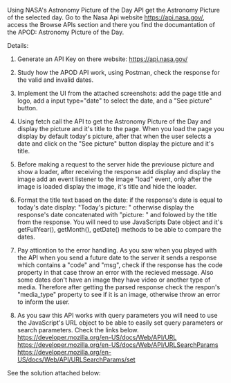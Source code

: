 Using NASA's Astronomy Picture of the Day API get the Astronomy Picture of the selected day.
Go to the Nasa Api website https://api.nasa.gov/, access the Browse APIs section and there you find the documantation of the APOD: Astronomy Picture of the Day.

Details: 
1. Generate an API Key on there website: https://api.nasa.gov/

2. Study how the APOD API work, using Postman, check the response for the valid and invalid dates.

3. Implement the UI from the attached screenshots: add the page title and logo, add a input type="date" to select the date, and a "See picture" button.

3. Using fetch call the API to get the Astronomy Picture of the Day and display the picture and it's title to the page. When you load the page you display by default today's picture, after that when the user selects a date and click on the "See picture" button display the picture and it's title.

4. Before making a request to the server hide the previouse picture and show a loader, after receiving the response add display and display the image add an event listener to the image "load" event, only after the image is loaded display the image, it's title and hide the loader.

5. Format the title text based on the date: if the response's date is equal to today's date display: "Today's picture: " otherwise display the response's date concatenated with "picture: " and folowed by the title from the response. You will need to use JavaScripts Date object and it's getFullYear(), getMonth(), getDate() methods to be able to compare the dates.


6. Pay attiontion to the error handling. As you saw when you played with the API when you send a future date to the server it sends a response which contains a "code" and "msg", check if the response has the code property in that case throw an error with the recieved message. Also some dates don't have an image they have video or another type of media. Therefore after getting the parsed response check the respon's "media_type" property to see if it is an image, otherwise throw an error to inform the user. 

7. As you saw this API works with query parameters you will need to use the JavaScript's URL object to be able to easily set query parameters or search parameters. Check the links below.
    https://developer.mozilla.org/en-US/docs/Web/API/URL
    https://developer.mozilla.org/en-US/docs/Web/API/URLSearchParams
    https://developer.mozilla.org/en-US/docs/Web/API/URLSearchParams/set


See the solution attached below:

